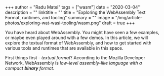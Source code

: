+++
author = "Radu Matei"
tags = ["wasm"]
date = "2020-03-04"
description = ""
linktitle = ""
title = "Exploring the WebAssembly Text Format, runtimes, and tooling"
summary = ""
image = "/img/article-photos/exploring-wat-wasi-tooling/wasm.png"
draft = true
+++

<!-- ![](/img/article-photos/exploring-wat-wasi-tooling/wasm.png) -->

You have heard about WebAssembly. You might have seen a few examples, or maybe even played around with a few demos.
In this article, we will explore the textual format of WebAssembly, and how to get started with various tools and
runtimes that are available in this space.

First things first - _textual format_? According to the Mozilla Developer Network, WebAssembly is _low-level assembly-like
language with a compact **binary** format_.

[spec]: https://webassembly.github.io/spec/core/exec/index.html
[mdn-concepts]: https://developer.mozilla.org/en-US/docs/WebAssembly/Concepts
